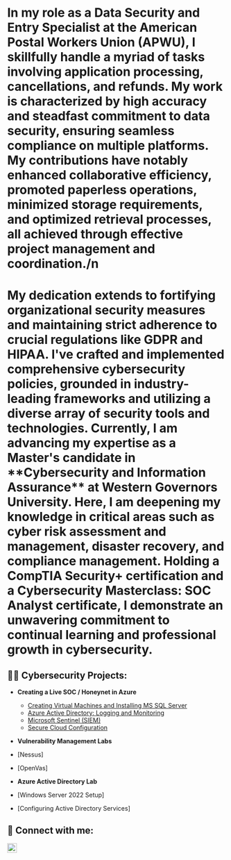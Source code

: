 <h1>In my role as a Data Security and Entry Specialist at the American Postal Workers Union (APWU), I skillfully handle a myriad of tasks involving application processing, cancellations, and refunds. My work is characterized by high accuracy and steadfast commitment to data security, ensuring seamless compliance on multiple platforms. My contributions have notably enhanced collaborative efficiency, promoted paperless operations, minimized storage requirements, and optimized retrieval processes, all achieved through effective project management and coordination./n

<h1>My dedication extends to fortifying organizational security measures and maintaining strict adherence to crucial regulations like GDPR and HIPAA. I've crafted and implemented comprehensive cybersecurity policies, grounded in industry-leading frameworks and utilizing a diverse array of security tools and technologies. Currently, I am advancing my expertise as a Master's candidate in **Cybersecurity and Information Assurance** at Western Governors University. Here, I am deepening my knowledge in critical areas such as cyber risk assessment and management, disaster recovery, and compliance management. Holding a CompTIA Security+ certification and a Cybersecurity Masterclass: SOC Analyst certificate, I demonstrate an unwavering commitment to continual learning and professional growth in cybersecurity.
<br/></h1>

<h2>👨‍💻 Cybersecurity Projects:</h2>

- <b>Creating a Live SOC / Honeynet in Azure</b>
  - [Creating Virtual Machines and Installing MS SQL Server](https://github.com/jnj3uf212121/AzureSOC)
  - [Azure Active Directory: Logging and Monitoring](https://github.com/jnj3uf212121/jnj3uf212121-Azure-Active-Directory-Logging-and-Monitoring)
  - [Microsoft Sentinel (SIEM)](https://github.com/jnj3uf212121/Microsoft-Sentinel-SIEM-)
  - [Secure Cloud Configuration](https://github.com/jnj3uf212121/Secure-Cloud-Configuration)
 
- <b>Vulnerability Management Labs</b>
- [Nessus]
- [OpenVas]
  
- <b>Azure Active Directory Lab</b>
- [Windows Server 2022 Setup]
- [Configuring Active Directory Services]


  


<h2> 🤳 Connect with me:</h2>

[<img align="left" alt="Jhayda Johnson | LinkedIn" width="22px" src="https://cdn.jsdelivr.net/npm/simple-icons@v3/icons/linkedin.svg" />][linkedin]

[linkedin]: https://linkedin.com/in/jhaydajohnson
